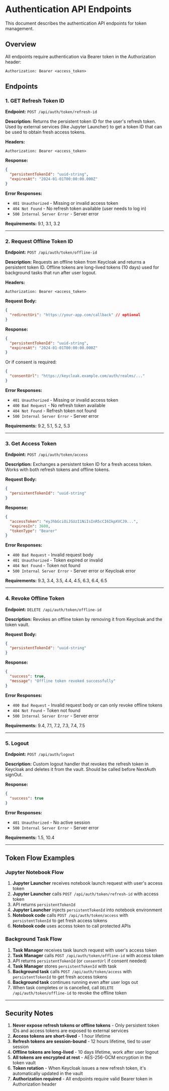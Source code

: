 # Authentication API Endpoints

This document describes the authentication API endpoints for token management.

## Overview

All endpoints require authentication via Bearer token in the Authorization header:

```
Authorization: Bearer <access_token>
```

## Endpoints

### 1. GET Refresh Token ID

**Endpoint:** `POST /api/auth/token/refresh-id`

**Description:** Returns the persistent token ID for the user's refresh token. Used by external services (like Jupyter Launcher) to get a token ID that can be used to obtain fresh access tokens.

**Headers:**

```
Authorization: Bearer <access_token>
```

**Response:**

```json
{
  "persistentTokenId": "uuid-string",
  "expiresAt": "2024-01-01T00:00:00.000Z"
}
```

**Error Responses:**

- `401 Unauthorized` - Missing or invalid access token
- `404 Not Found` - No refresh token available (user needs to log in)
- `500 Internal Server Error` - Server error

**Requirements:** 9.1, 3.1, 3.2

---

### 2. Request Offline Token ID

**Endpoint:** `POST /api/auth/token/offline-id`

**Description:** Requests an offline token from Keycloak and returns a persistent token ID. Offline tokens are long-lived tokens (10 days) used for background tasks that run after user logout.

**Headers:**

```
Authorization: Bearer <access_token>
```

**Request Body:**

```json
{
  "redirectUri": "https://your-app.com/callback" // optional
}
```

**Response:**

```json
{
  "persistentTokenId": "uuid-string",
  "expiresAt": "2024-01-01T00:00:00.000Z"
}
```

Or if consent is required:

```json
{
  "consentUrl": "https://keycloak.example.com/auth/realms/..."
}
```

**Error Responses:**

- `401 Unauthorized` - Missing or invalid access token
- `400 Bad Request` - No refresh token available
- `404 Not Found` - Refresh token not found
- `500 Internal Server Error` - Server error

**Requirements:** 9.2, 5.1, 5.2, 5.3

---

### 3. Get Access Token

**Endpoint:** `POST /api/auth/token/access`

**Description:** Exchanges a persistent token ID for a fresh access token. Works with both refresh tokens and offline tokens.

**Request Body:**

```json
{
  "persistentTokenId": "uuid-string"
}
```

**Response:**

```json
{
  "accessToken": "eyJhbGciOiJSUzI1NiIsInR5cCI6IkpXVCJ9...",
  "expiresIn": 3600,
  "tokenType": "Bearer"
}
```

**Error Responses:**

- `400 Bad Request` - Invalid request body
- `401 Unauthorized` - Token expired or invalid
- `404 Not Found` - Token not found
- `500 Internal Server Error` - Server error or Keycloak error

**Requirements:** 9.3, 3.4, 3.5, 4.4, 4.5, 6.3, 6.4, 6.5

---

### 4. Revoke Offline Token

**Endpoint:** `DELETE /api/auth/token/offline-id`

**Description:** Revokes an offline token by removing it from Keycloak and the token vault.

**Request Body:**

```json
{
  "persistentTokenId": "uuid-string"
}
```

**Response:**

```json
{
  "success": true,
  "message": "Offline token revoked successfully"
}
```

**Error Responses:**

- `400 Bad Request` - Invalid request body or can only revoke offline tokens
- `404 Not Found` - Token not found
- `500 Internal Server Error` - Server error

**Requirements:** 9.4, 7.1, 7.2, 7.3, 7.4, 7.5

---

### 5. Logout

**Endpoint:** `POST /api/auth/logout`

**Description:** Custom logout handler that revokes the refresh token in Keycloak and deletes it from the vault. Should be called before NextAuth signOut.

**Response:**

```json
{
  "success": true
}
```

**Error Responses:**

- `401 Unauthorized` - No active session
- `500 Internal Server Error` - Server error

**Requirements:** 1.5, 10.4

---

## Token Flow Examples

### Jupyter Notebook Flow

1. **Jupyter Launcher** receives notebook launch request with user's access token
2. **Jupyter Launcher** calls `POST /api/auth/token/refresh-id` with access token
3. API returns `persistentTokenId`
4. **Jupyter Launcher** injects `persistentTokenId` into notebook environment
5. **Notebook code** calls `POST /api/auth/token/access` with `persistentTokenId` to get fresh access tokens
6. **Notebook code** uses access token to call protected APIs

### Background Task Flow

1. **Task Manager** receives task launch request with user's access token
2. **Task Manager** calls `POST /api/auth/token/offline-id` with access token
3. API returns `persistentTokenId` (or `consentUrl` if consent needed)
4. **Task Manager** stores `persistentTokenId` with task
5. **Background task** calls `POST /api/auth/token/access` with `persistentTokenId` to get fresh access tokens
6. **Background task** continues running even after user logs out
7. When task completes or is cancelled, call `DELETE /api/auth/token/offline-id` to revoke the offline token

---

## Security Notes

1. **Never expose refresh tokens or offline tokens** - Only persistent token IDs and access tokens are exposed to external services
2. **Access tokens are short-lived** - 1 hour lifetime
3. **Refresh tokens are session-bound** - 12 hours lifetime, tied to user session
4. **Offline tokens are long-lived** - 10 days lifetime, work after user logout
5. **All tokens are encrypted at rest** - AES-256-GCM encryption in the token vault
6. **Token rotation** - When Keycloak issues a new refresh token, it's automatically updated in the vault
7. **Authorization required** - All endpoints require valid Bearer token in Authorization header
